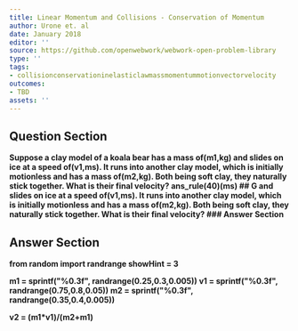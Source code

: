 ```yaml
---
title: Linear Momentum and Collisions - Conservation of Momentum
author: Urone et. al
date: January 2018
editor: ''
source: https://github.com/openwebwork/webwork-open-problem-library
type: ''
tags:
- collisionconservationinelasticlawmassmomentummotionvectorvelocity
outcomes:
- TBD
assets: ''
---
```


## Question Section 

<b>
Suppose a clay model of a koala bear has a mass of(m1,kg) and slides on ice at a speed of(v1,ms). It runs into another clay model, which is initially motionless and has a mass of(m2,kg). Both being soft clay, they naturally stick together. What is their final velocity?
ans_rule(40)(ms)
## G
and slides on ice at a speed of(v1,ms). It runs into another clay model, which is initially motionless and has a mass of(m2,kg). Both being soft clay, they naturally stick together. What is their final velocity?
### Answer Section


## Answer Section

from random import randrange
showHint = 3

m1 = sprintf("%0.3f", randrange(0.25,0.3,0.005))
v1 = sprintf("%0.3f", randrange(0.75,0.8,0.05))
m2 = sprintf("%0.3f", randrange(0.35,0.4,0.005))

v2 = (m1*v1)/(m2+m1)